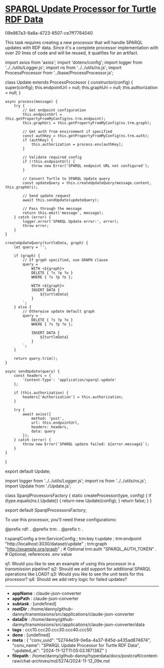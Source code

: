 # [SPARQL Update Processor for Turtle RDF Data](https://claude.ai/chat/52744e59-0e6a-4a37-845d-a435ad874674)

09e867a3-8a8a-4723-8507-ce7ff7764040

 <antThinking>This task requires creating a new processor that will handle SPARQL updates with RDF data. Since it's a complete processor implementation with over 20 lines of code and will be reused, it qualifies for an artifact.</antThinking>

<antArtifact identifier="sparql-update-processor" type="application/vnd.ant.code" language="javascript" title="SPARQL Update Processor">
import axios from 'axios';
import 'dotenv/config';
import logger from '../../utils/Logger.js';
import ns from '../../utils/ns.js';
import ProcessProcessor from '../base/ProcessProcessor.js';

class Update extends ProcessProcessor {
    constructor(config) {
        super(config);
        this.endpointUrl = null;
        this.graphUri = null;
        this.authorization = null;
    }

    async process(message) {
        try {
            // Get endpoint configuration
            this.endpointUrl = this.getPropertyFromMyConfig(ns.trm.endpoint);
            this.graphUri = this.getPropertyFromMyConfig(ns.trm.graph);
            
            // Get auth from environment if specified
            const authKey = this.getPropertyFromMyConfig(ns.trm.auth);
            if (authKey) {
                this.authorization = process.env[authKey];
            }

            // Validate required config
            if (!this.endpointUrl) {
                throw new Error('SPARQL endpoint URL not configured');
            }

            // Convert Turtle to SPARQL Update query
            const updateQuery = this.createUpdateQuery(message.content, this.graphUri);

            // Send update request
            await this.sendUpdate(updateQuery);

            // Pass through the message
            return this.emit('message', message);
        } catch (error) {
            logger.error('SPARQL Update error:', error);
            throw error;
        }
    }

    createUpdateQuery(turtleData, graph) {
        let query = '';
        
        if (graph) {
            // If graph specified, use GRAPH clause
            query = `
                WITH <${graph}>
                DELETE { ?s ?p ?o }
                WHERE { ?s ?p ?o };
                
                WITH <${graph}>
                INSERT DATA {
                    ${turtleData}
                }
            `;
        } else {
            // Otherwise update default graph
            query = `
                DELETE { ?s ?p ?o }
                WHERE { ?s ?p ?o };
                
                INSERT DATA {
                    ${turtleData}
                }
            `;
        }
        
        return query.trim();
    }

    async sendUpdate(query) {
        const headers = {
            'Content-Type': 'application/sparql-update'
        };

        if (this.authorization) {
            headers['Authorization'] = this.authorization;
        }

        try {
            await axios({
                method: 'post',
                url: this.endpointUrl,
                headers: headers,
                data: query
            });
        } catch (error) {
            throw new Error(`SPARQL update failed: ${error.message}`);
        }
    }
}

export default Update;
</antArtifact>

<antArtifact identifier="sparql-processors-factory" type="application/vnd.ant.code" language="javascript" title="SPARQL Processors Factory">
import logger from '../../utils/Logger.js';
import ns from '../../utils/ns.js';
import Update from './Update.js';

class SparqlProcessorsFactory {
    static createProcessor(type, config) {
        if (type.equals(ns.t.Update)) {
            return new Update(config);
        }
        return false;
    }
}

export default SparqlProcessorsFactory;
</antArtifact>

To use this processor, you'll need these configurations:

<antArtifact identifier="processor-config-example" type="application/vnd.ant.code" language="turtle" title="Example processors-config.ttl">
@prefix rdf: <http://www.w3.org/1999/02/22-rdf-syntax-ns#> .
@prefix trm: <http://purl.org/stuff/transmission/> .
@prefix t: <http://hyperdata.it/transmissions/> .

t:sparqlConfig a trm:ServiceConfig ;
    trm:key t:update ;
    trm:endpoint "http://localhost:3030/dataset/update" ;
    trm:graph "http://example.org/graph" ;  # Optional
    trm:auth "SPARQL_AUTH_TOKEN" .          # Optional, references .env value
</antArtifact>

q1: Would you like to see an example of using this processor in a transmission pipeline?
q2: Should we add support for additional SPARQL operations like LOAD?
q3: Would you like to see the unit tests for this processor?
q4: Should we add retry logic for failed updates?

---

* **appName** : claude-json-converter
* **appPath** : claude-json-converter
* **subtask** : [undefined]
* **rootDir** : /home/danny/github-danny/transmissions/src/applications/claude-json-converter
* **dataDir** : /home/danny/github-danny/transmissions/src/applications/claude-json-converter/data
* **tags** : ccc10.ccc20.ccc30.ccc40.ccc50
* **done** : [undefined]
* **meta** : {
  "conv_uuid": "52744e59-0e6a-4a37-845d-a435ad874674",
  "conv_name": "SPARQL Update Processor for Turtle RDF Data",
  "updated_at": "2024-11-12T11:05:03.187138Z"
}
* **filepath** : /home/danny/github-danny/hyperdata/docs/postcraft/content-raw/chat-archives/md/5274/2024-11-12_09e.md